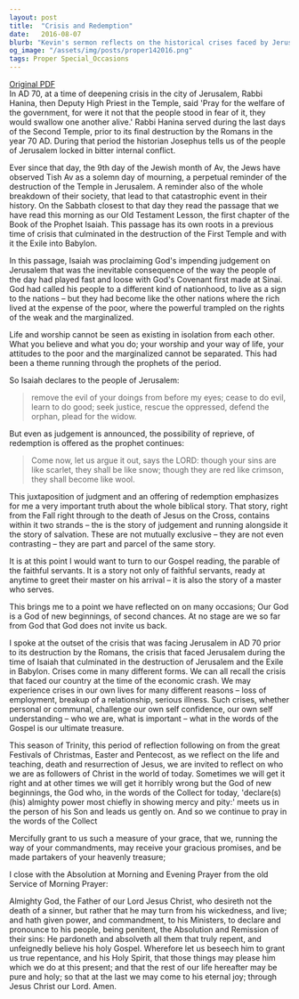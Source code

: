 ```yaml
---
layout: post
title:  "Crisis and Redemption"
date:   2016-08-07
blurb: "Kevin's sermon reflects on the historical crises faced by Jerusalem, drawing parallels with personal and communal crises of faith and society. He emphasizes the intertwined nature of judgment and redemption in the biblical narrative, and the constant opportunity for new beginnings offered by God. The core message is about living in accordance with God's covenant, seeking justice, and embracing God's mercy and grace for a life of faithfulness."
og_image: "/assets/img/posts/proper142016.png"
tags: Proper Special_Occasions
---
```

[Original PDF](/assets/pdf/proper142016.pdf)    
In AD 70, at a time of deepening crisis in the city of Jerusalem, Rabbi Hanina, then Deputy High Priest in the Temple, said 'Pray for the welfare of the government, for were it not that the people stood in fear of it, they would swallow one another alive.' Rabbi Hanina served during the last days of the Second Temple, prior to its final destruction by the Romans in the year 70 AD. During that period the historian Josephus tells us of the people of Jerusalem locked in bitter internal conflict.

Ever since that day, the 9th day of the Jewish month of Av, the Jews have observed Tish Av as a solemn day of mourning, a perpetual reminder of the destruction of the Temple in Jerusalem. A reminder also of the whole breakdown of their society, that lead to that catastrophic event in their history. On the Sabbath closest to that day they read the passage that we have read this morning as our Old Testament Lesson, the first chapter of the Book of the Prophet Isaiah. This passage has its own roots in a previous time of crisis that culminated in the destruction of the First Temple and with it the Exile into Babylon.

In this passage, Isaiah was proclaiming God's impending judgement on Jerusalem that was the inevitable consequence of the way the people of the day had played fast and loose with God's Covenant first made at Sinai. God had called his people to a different kind of nationhood, to live as a sign to the nations – but they had become like the other nations where the rich lived at the expense of the poor, where the powerful trampled on the rights of the weak and the marginalized.

Life and worship cannot be seen as existing in isolation from each other. What you believe and what you do; your worship and your way of life, your attitudes to the poor and the marginalized cannot be separated. This had been a theme running through the prophets of the period.

So Isaiah declares to the people of Jerusalem:

> remove the evil of your doings
> from before my eyes;
> cease to do evil,
> learn to do good;
> seek justice,
> rescue the oppressed,
> defend the orphan,
> plead for the widow.

But even as judgement is announced, the possibility of reprieve, of redemption is offered as the prophet continues:

> Come now, let us argue it out,
> says the LORD:
> though your sins are like scarlet,
> they shall be like snow;
> though they are red like crimson,
> they shall become like wool.

This juxtaposition of judgment and an offering of redemption emphasizes for me a very important truth about the whole biblical story. That story, right from the Fall right through to the death of Jesus on the Cross, contains within it two strands – the is the story of judgement and running alongside it the story of salvation. These are not mutually exclusive – they are not even contrasting – they are part and parcel of the same story.

It is at this point I would want to turn to our Gospel reading, the parable of the faithful servants. It is a story not only of faithful servants, ready at anytime to greet their master on his arrival – it is also the story of a master who serves.

This brings me to a point we have reflected on on many occasions; Our God is a God of new beginnings, of second chances. At no stage are we so far from God that God does not invite us back.

I spoke at the outset of the crisis that was facing Jerusalem in AD 70 prior to its destruction by the Romans, the crisis that faced Jerusalem during the time of Isaiah that culminated in the destruction of Jerusalem and the Exile in Babylon. Crises come in many different forms. We can all recall the crisis that faced our country at the time of the economic crash. We may experience crises in our own lives for many different reasons – loss of employment, breakup of a relationship, serious illness. Such crises, whether personal or communal, challenge our own self confidence, our own self understanding – who we are, what is important – what in the words of the Gospel is our ultimate treasure.

This season of Trinity, this period of reflection following on from the great Festivals of Christmas, Easter and Pentecost, as we reflect on the life and teaching, death and resurrection of Jesus, we are invited to reflect on who we are as followers of Christ in the world of today. Sometimes we will get it right and at other times we will get it horribly wrong but the God of new beginnings, the God who, in the words of the Collect for today, 'declare(s) (his) almighty power most chiefly in showing mercy and pity:' meets us in the person of his Son and leads us gently on. And so we continue to pray in the words of the Collect

Mercifully grant to us such a measure of your grace,
that we, running the way of your commandments,
may receive your gracious promises,
and be made partakers of your heavenly treasure;

I close with the Absolution at Morning and Evening Prayer from the old Service of Morning Prayer:

Almighty God, the Father of our Lord Jesus Christ, who desireth not the death of a sinner, but rather that he may turn from his wickedness, and live; and hath given power, and commandment, to his Ministers, to declare and pronounce to his people, being penitent, the Absolution and Remission of their sins: He pardoneth and absolveth all them that truly repent, and unfeignedly believe his holy Gospel. Wherefore let us beseech him to grant us true repentance, and his Holy Spirit, that those things may please him which we do at this present; and that the rest of our life hereafter may be pure and holy; so that at the last we may come to his eternal joy; through Jesus Christ our Lord. Amen.
